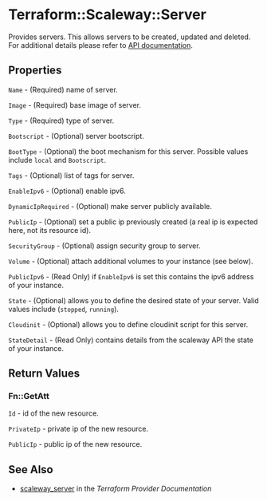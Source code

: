 # Terraform::Scaleway::Server

Provides servers. This allows servers to be created, updated and deleted.
For additional details please refer to [API documentation](https://developer.scaleway.com/#servers).

## Properties

`Name` - (Required) name of server.

`Image` - (Required) base image of server.

`Type` - (Required) type of server.

`Bootscript` - (Optional) server bootscript.

`BootType` - (Optional) the boot mechanism for this server. Possible values include `local` and `Bootscript`.

`Tags` - (Optional) list of tags for server.

`EnableIpv6` - (Optional) enable ipv6.

`DynamicIpRequired` - (Optional) make server publicly available.

`PublicIp` - (Optional) set a public ip previously created (a real ip is expected here, not its resource id).

`SecurityGroup` - (Optional) assign security group to server.

`Volume` - (Optional) attach additional volumes to your instance (see below).

`PublicIpv6` - (Read Only) if `EnableIpv6` is set this contains the ipv6 address of your instance.

`State` - (Optional) allows you to define the desired state of your server. Valid values include (`stopped`, `running`).

`Cloudinit` - (Optional) allows you to define cloudinit script for this server.

`StateDetail` - (Read Only) contains details from the scaleway API the state of your instance.


## Return Values

### Fn::GetAtt

`Id` - id of the new resource.

`PrivateIp` - private ip of the new resource.

`PublicIp` - public ip of the new resource.

## See Also

* [scaleway_server](https://www.terraform.io/docs/providers/scaleway/r/server.html) in the _Terraform Provider Documentation_